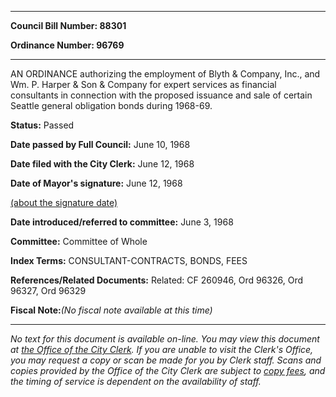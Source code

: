 

********

**Council Bill Number: 88301**
   
**Ordinance Number: 96769**
********

 AN ORDINANCE authorizing the employment of Blyth & Company, Inc., and Wm. P. Harper & Son & Company for expert services as financial consultants in connection with the proposed issuance and sale of certain Seattle general obligation bonds during 1968-69.

**Status:** Passed
   
**Date passed by Full Council:** June 10, 1968
   
**Date filed with the City Clerk:** June 12, 1968
   
**Date of Mayor's signature:** June 12, 1968
   
[(about the signature date)](/~public/approvaldate.htm)
   
   
   
**Date introduced/referred to committee:** June 3, 1968
   
**Committee:** Committee of Whole
   
   
**Index Terms:** CONSULTANT-CONTRACTS, BONDS, FEES

**References/Related Documents:** Related: CF 260946, Ord 96326, Ord 96327, Ord 96329

**Fiscal Note:**_(No fiscal note available at this time)_
********

_No text for this document is available on-line. You may view this document at [the Office of the City Clerk](http://www.seattle.gov/leg/clerk/contactUs.htm). If you are unable to visit the Clerk's Office, you may request a copy or scan be made for you by Clerk staff. Scans and copies provided by the Office of the City Clerk are subject to [copy fees](http://clerk.seattle.gov/~public/clerkfees.htm), and the timing of service is dependent on the availability of staff._

